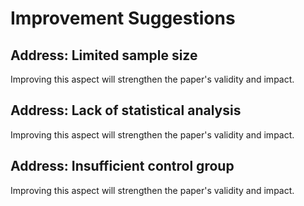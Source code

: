 # Improvement Suggestions

## Address: Limited sample size
Improving this aspect will strengthen the paper's validity and impact.

## Address: Lack of statistical analysis
Improving this aspect will strengthen the paper's validity and impact.

## Address: Insufficient control group
Improving this aspect will strengthen the paper's validity and impact.

